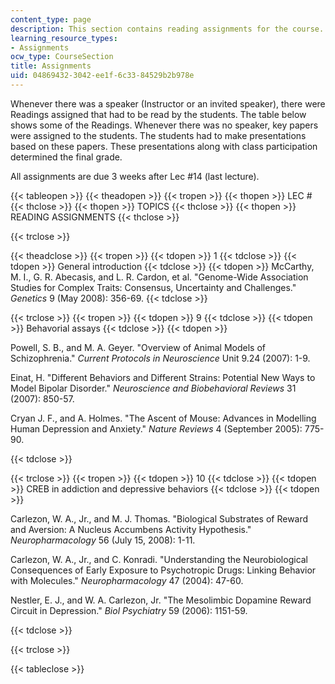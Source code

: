```yaml
---
content_type: page
description: This section contains reading assignments for the course.
learning_resource_types:
- Assignments
ocw_type: CourseSection
title: Assignments
uid: 04869432-3042-ee1f-6c33-84529b2b978e
---
```


Whenever there was a speaker (Instructor or an invited speaker), there were Readings assigned that had to be read by the students. The table below shows some of the Readings. Whenever there was no speaker, key papers were assigned to the students. The students had to make presentations based on these papers. These presentations along with class participation determined the final grade.

All assignments are due 3 weeks after Lec #14 (last lecture).

{{< tableopen >}}
{{< theadopen >}}
{{< tropen >}}
{{< thopen >}}
LEC #
{{< thclose >}}
{{< thopen >}}
TOPICS
{{< thclose >}}
{{< thopen >}}
READING ASSIGNMENTS
{{< thclose >}}

{{< trclose >}}

{{< theadclose >}}
{{< tropen >}}
{{< tdopen >}}
1
{{< tdclose >}}
{{< tdopen >}}
General introduction
{{< tdclose >}}
{{< tdopen >}}
McCarthy, M. I., G. R. Abecasis, and L. R. Cardon, et al. "Genome-Wide Association Studies for Complex Traits: Consensus, Uncertainty and Challenges." _Genetics_ 9 (May 2008): 356-69.
{{< tdclose >}}

{{< trclose >}}
{{< tropen >}}
{{< tdopen >}}
9
{{< tdclose >}}
{{< tdopen >}}
Behavorial assays
{{< tdclose >}}
{{< tdopen >}}


Powell, S. B., and M. A. Geyer. "Overview of Animal Models of Schizophrenia." _Current Protocols in Neuroscience_ Unit 9.24 (2007): 1-9.

Einat, H. "Different Behaviors and Different Strains: Potential New Ways to Model Bipolar Disorder." _Neuroscience and Biobehavioral Reviews_ 31 (2007): 850-57.

Cryan J. F., and A. Holmes. "The Ascent of Mouse: Advances in Modelling Human Depression and Anxiety." _Nature Reviews_ 4 (September 2005): 775-90.


{{< tdclose >}}

{{< trclose >}}
{{< tropen >}}
{{< tdopen >}}
10
{{< tdclose >}}
{{< tdopen >}}
CREB in addiction and depressive behaviors
{{< tdclose >}}
{{< tdopen >}}


Carlezon, W. A., Jr., and M. J. Thomas. "Biological Substrates of Reward and Aversion: A Nucleus Accumbens Activity Hypothesis." _Neuropharmacology_ 56 (July 15, 2008): 1-11.

Carlezon, W. A., Jr., and C. Konradi. "Understanding the Neurobiological Consequences of Early Exposure to Psychotropic Drugs: Linking Behavior with Molecules." _Neuropharmacology_ 47 (2004): 47-60.

Nestler, E. J., and W. A. Carlezon, Jr. "The Mesolimbic Dopamine Reward Circuit in Depression." _Biol Psychiatry_ 59 (2006): 1151-59.


{{< tdclose >}}

{{< trclose >}}

{{< tableclose >}}